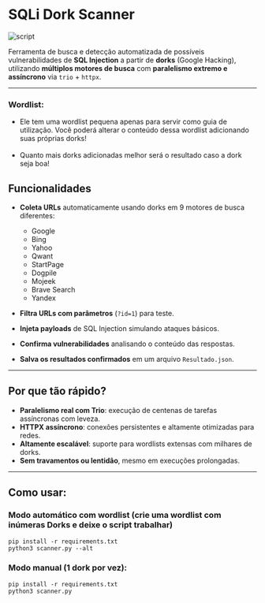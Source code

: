 # SQLi Dork Scanner

![script](https://github.com/user-attachments/assets/1009dc8b-b353-4224-8675-63724aaa605f)

Ferramenta de busca e detecção automatizada de possíveis vulnerabilidades de **SQL Injection** a partir de **dorks** (Google Hacking), utilizando **múltiplos motores de busca** com **paralelismo extremo e assíncrono** via `trio` + `httpx`.

---

### Wordlist:

- Ele tem uma wordlist pequena apenas para servir como guia de utilização. Você poderá alterar o conteúdo dessa wordlist adicionando suas próprias dorks!<br><br>
- Quanto mais dorks adicionadas melhor será o resultado caso a dork seja boa!

## Funcionalidades

- **Coleta URLs** automaticamente usando dorks em 9 motores de busca diferentes:
  - Google
  - Bing
  - Yahoo
  - Qwant
  - StartPage
  - Dogpile
  - Mojeek
  - Brave Search
  - Yandex

- **Filtra URLs com parâmetros** (`?id=1`) para teste.
- **Injeta payloads** de SQL Injection simulando ataques básicos.
- **Confirma vulnerabilidades** analisando o conteúdo das respostas.
- **Salva os resultados confirmados** em um arquivo `Resultado.json`.

---

## Por que tão rápido?

- **Paralelismo real com Trio**: execução de centenas de tarefas assíncronas com leveza.
- **HTTPX assíncrono**: conexões persistentes e altamente otimizadas para redes.
- **Altamente escalável**: suporte para wordlists extensas com milhares de dorks.
- **Sem travamentos ou lentidão**, mesmo em execuções prolongadas.

---

## Como usar:

### Modo automático com wordlist (crie uma wordlist com inúmeras Dorks e deixe o script trabalhar)
    pip install -r requirements.txt
    python3 scanner.py --alt

### Modo manual (1 dork por vez):
    pip install -r requirements.txt
    python3 scanner.py

